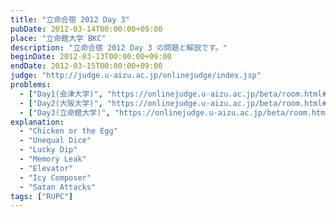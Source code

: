 ```yaml
---
title: "立命合宿 2012 Day 3"
pubDate: 2012-03-14T00:00:00+09:00
place: "立命館大学 BKC"
description: "立命合宿 2012 Day 3 の問題と解説です。"
beginDate: 2012-03-13T00:00:00+09:00
endDate: 2012-03-15T00:00:00+09:00
judge: "http://judge.u-aizu.ac.jp/onlinejudge/index.jsp"
problems:
  - ["Day1(会津大学)", "https://onlinejudge.u-aizu.ac.jp/beta/room.html#RitsCamp12Day1"]
  - ["Day2(大阪大学)", "https://onlinejudge.u-aizu.ac.jp/beta/room.html#RitsCamp12Day2"]
  - ["Day3(立命館大学)", "https://onlinejudge.u-aizu.ac.jp/beta/room.html#RitsCamp12Day3"]
explanation:
  - "Chicken or the Egg"
  - "Unequal Dice"
  - "Lucky Dip"
  - "Memory Leak"
  - "Elevator"
  - "Icy Composer"
  - "Satan Attacks"
tags: ["RUPC"]
---
```


